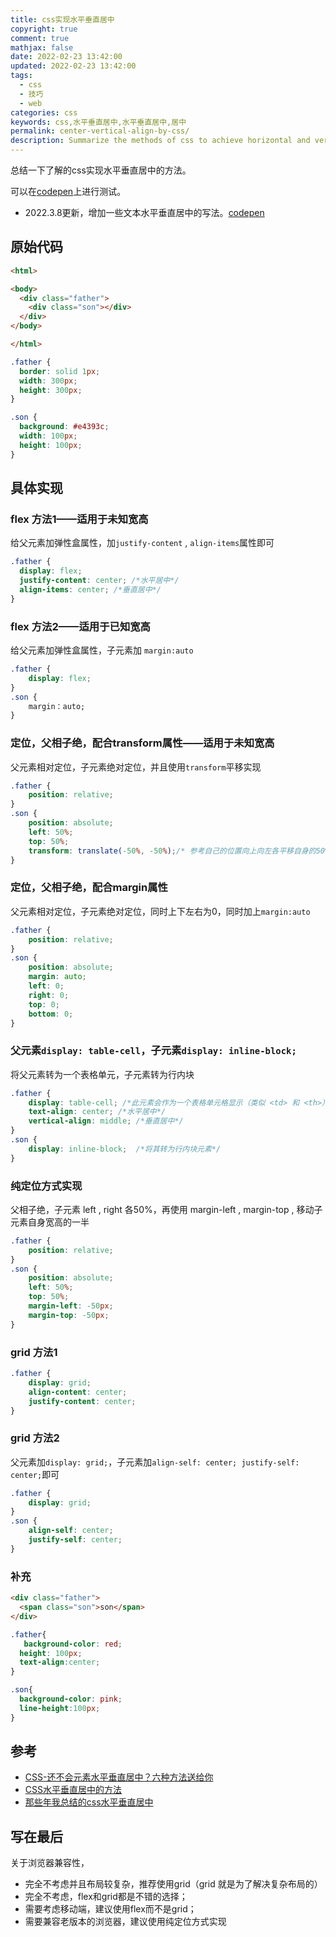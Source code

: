 ```yaml
---
title: css实现水平垂直居中
copyright: true
comment: true
mathjax: false
date: 2022-02-23 13:42:00
updated: 2022-02-23 13:42:00
tags:
  - css
  - 技巧
  - web
categories: css
keywords: css,水平垂直居中,水平垂直居中,居中
permalink: center-vertical-align-by-css/
description: Summarize the methods of css to achieve horizontal and vertical centering.
---
```

总结一下了解的css实现水平垂直居中的方法。

可以在[codepen](https://codepen.io/xbuabc/pen/WNXyORe)上进行测试。

- 2022.3.8更新，增加一些文本水平垂直居中的写法。[codepen](https://codepen.io/xbuabc/pen/JjOqoLQ)
<!-- more -->
## 原始代码

```html
<html>

<body>
  <div class="father">
    <div class="son"></div>
  </div>
</body>

</html>
```

```css
.father {
  border: solid 1px;
  width: 300px;
  height: 300px;
}

.son {
  background: #e4393c;
  width: 100px;
  height: 100px;
}
```

## 具体实现

### flex 方法1——适用于未知宽高

给父元素加弹性盒属性，加`justify-content` , `align-items`属性即可

```css
.father {
  display: flex;
  justify-content: center; /*水平居中*/
  align-items: center; /*垂直居中*/
}
```

### flex 方法2——适用于已知宽高

给父元素加弹性盒属性，子元素加 `margin:auto`

```css
.father {
    display: flex;
}
.son {
    margin：auto;
}
```

### 定位，父相子绝，配合transform属性——适用于未知宽高

父元素相对定位，子元素绝对定位，并且使用`transform`平移实现

```css
.father {
    position: relative;
}
.son {
    position: absolute;
    left: 50%;
    top: 50%;
    transform: translate(-50%, -50%);/* 参考自己的位置向上向左各平移自身的50% */
}

```

### 定位，父相子绝，配合margin属性

父元素相对定位，子元素绝对定位，同时上下左右为0，同时加上`margin:auto`

```css
.father {
    position: relative;
}
.son {
    position: absolute;
    margin: auto;
    left: 0;
    right: 0;
    top: 0;
    bottom: 0;
}
```

### 父元素`display: table-cell`，子元素`display: inline-block;`

将父元素转为一个表格单元，子元素转为行内块

```css
.father {
    display: table-cell; /*此元素会作为一个表格单元格显示（类似 <td> 和 <th>）*/
    text-align: center; /*水平居中*/
    vertical-align: middle; /*垂直居中*/
}
.son {
    display: inline-block;  /*将其转为行内块元素*/
}
```

### 纯定位方式实现

父相子绝，子元素 left , right 各50%，再使用 margin-left , margin-top , 移动子元素自身宽高的一半

```css
.father {
    position: relative;
}
.son {
    position: absolute;
    left: 50%;
    top: 50%;
    margin-left: -50px;
    margin-top: -50px;
}
```

### grid 方法1

```css
.father {
    display: grid;
    align-content: center;
    justify-content: center;
}
```

### grid 方法2

父元素加`display: grid;`，子元素加`align-self: center; justify-self: center;`即可

```css
.father {
    display: grid;
}
.son {
    align-self: center; 
    justify-self: center;
}
```

### 补充

```html
<div class="father">
  <span class="son">son</span>
</div>
```

```css
.father{
   background-color: red;
  height: 100px;
  text-align:center;
}

.son{
  background-color: pink;
  line-height:100px;
}
```

## 参考

- [CSS-还不会元素水平垂直居中？六种方法送给你](https://juejin.cn/post/7053032960986972196)
- [CSS水平垂直居中的方法](https://juejin.cn/post/6978666858543054885)
- [那些年我总结的css水平垂直居中](https://juejin.cn/post/7062608828570796046)

## 写在最后

关于浏览器兼容性，

- 完全不考虑并且布局较复杂，推荐使用grid（grid 就是为了解决复杂布局的）
- 完全不考虑，flex和grid都是不错的选择；
- 需要考虑移动端，建议使用flex而不是grid；
- 需要兼容老版本的浏览器，建议使用纯定位方式实现
